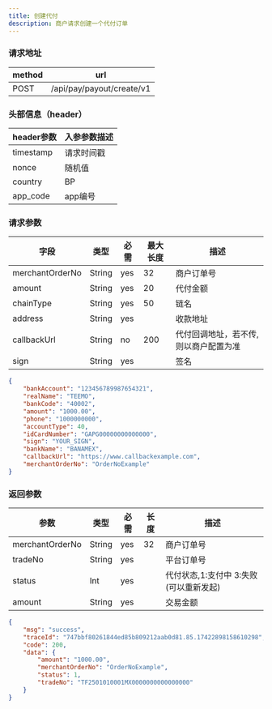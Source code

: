 ```yaml
---
title: 创建代付
description: 商户请求创建一个代付订单
---
```


### 请求地址

| method | url                       |
| ------ | ------------------------- |
| POST   | /api/pay/payout/create/v1 |

### 头部信息（header）

| header参数                  | 入参参数描述 |
|---------------------------|--------|
| timestamp                 | 请求时间戳  |
| nonce                     | 随机值    |
| country                   | BP     |
| app_code                  | app编号  |

### 请求参数

| 字段              | 类型   | 必需  | 最大长度 | 描述                  |
|-----------------| ------ |-----|------|---------------------|
| merchantOrderNo | String | yes | 32   | 商户订单号               |
| amount          | String | yes | 20   | 代付金额                |
| chainType       | String | yes | 50   | 链名                  |
| address         | String | yes |    | 收款地址                |
| callbackUrl     | String | no  | 200  | 代付回调地址，若不传, 则以商户配置为准 |
| sign            | String | yes |      | 签名                  |

```json title=请求示例
{
    "bankAccount": "123456789987654321",
    "realName": "TEEMO",
    "bankCode": "40002",
    "amount": "1000.00",
    "phone": "1000000000",
    "accountType": 40,
    "idCardNumber": "GAPG00000000000000",
    "sign": "YOUR_SIGN",
    "bankName": "BANAMEX",
    "callbackUrl": "https://www.callbackexample.com",
    "merchantOrderNo": "OrderNoExample"
}
```

### 返回参数

| 参数            | 类型   | 必需 | 长度 | 描述                          |
| --------------- | ------ | ---- | ---- | ----------------------------- |
| merchantOrderNo | String | yes  | 32   | 商户订单号                    |
| tradeNo         | String | yes  |      | 平台订单号                    |
| status          | Int | yes  |      | 代付状态,1:支付中 3:失败(可以重新发起) |
| amount          | String | yes  |      | 交易金额                      |

```json title=返回示例
{
    "msg": "success",
    "traceId": "747bbf80261844ed85b809212aab0d81.85.17422898158610298",
    "code": 200,
    "data": {
        "amount": "1000.00",
        "merchantOrderNo": "OrderNoExample",
        "status": 1,
        "tradeNo": "TF2501010001MX0000000000000000"
    }
}
```
